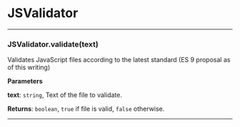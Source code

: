 # JSValidator





* * *

### JSValidator.validate(text) 

Validates JavaScript files according to the latest standard
(ES 9 proposal as of this writing)

**Parameters**

**text**: `string`, Text of the file to validate.

**Returns**: `boolean`, `true` if file is valid, `false` otherwise.



* * *











